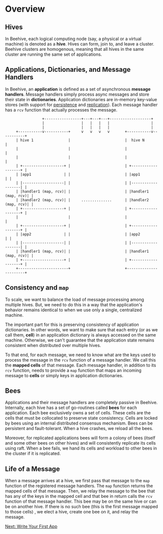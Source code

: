 # Overview

## Hives
In Beehive, each logical computing node (say, a physical or a virtual
machine) is denoted as a __hive__. Hives can form, join to, and leave a
cluster. Beehive clusters are homogenous, meaning that all hives in the
same cluster are running the same set of applications.

## Applications, Dictionaries, and Message Handlers
In Beehive, an __application__ is defined as a set of asynchronous
__message handlers__. Message handlers simply process async
messages and store their state in __dictionaries__. Application
dictionaries are in-memory key-value stores (with support for
[persistence](persistence.md) and [replication](fault-tolerant.md)).
Each message handler has a `rcv` function that actually processes
the message.

```
                 +-----------------+---+---+---+-------------------+
                 |                 |   |   |   |                   |
                 |                 |   |   |   |                   |
     +-----------v-----------+     v   v   v   v       +-----------v-----------+
     | hive 1                |                         |  hive N               |
     |                       |                         |                       |
     |                       |                         |                       |
     | +-------------------+ |                         | +-------------------+ |
     | |app1               | |                         | |app1               | |
     | |-------------------| |                         | |-------------------| |
     | |handler1 (map, rcv)| |                         | |handler1 (map, rcv)| |
     | |handler2 (map, rcv)| |     ..............      | |handler2 (map, rcv)| |
     | +-------------------+ |                         | +-------------------+ |
     |                       |                         |                       |
     | +-------------------+ |                         | +-------------------+ |
     | |app2               | |                         | |app2               | |
     | |-------------------| |                         | |-------------------| |
     | |handler1 (map, rcv)| |                         | |handler1 (map, rcv)| |
     | +-------------------+ |                         | +-------------------+ |
     +-----------------------+                         +-----------------------+
```

## Consistency and `map`
To scale, we want to balance the load of message processing among 
multiple hives. But, we need to do this in a way that the application's
behavior remains identical to when we use only a single, centralized
machine.

The important part for this is preserving consistency of application
dictionaries. In other words,  we want to make sure that each 
entry (or as we call them, __cell__) in an application dictionary is 
always accessed on the same machine. Otherwise, we can't guarantee
that the application state remains consistent when distributed over
multiple hives.

To that end, for each message, we need to know what are the keys used
to process the message in the `rcv` function of a message handler.
We call this the __mapped cells__ of that message. Each message
handler, in addition to its `rcv` function, needs to provide a 
`map` function that maps an incoming message to __cells__ or simply
keys in application dictionaries. 

## Bees
Applications and their message handlers are completely passive
in Beehive.
Internally, each hive has a set of go-routines called __bees__ for 
each application.
Each bee exclusively owns a set of cells. These cells are
the cells that must be collocated to preserve state
consistency. Cells are locked by bees using an internal
distributed consensus mechanism. Bees can be persistent and
fault-tolerant. When a hive crashes, we reload all the bees.

Moreover, for replicated applications bees will form
a colony of bees (itself and some other bees on other hives)
and will consistently replicate its cells using raft.
When a bee fails, we hand its cells and workload to other
bees in the cluster if it is replicated.

## Life of a Message
When a message arrives at a hive, we first pass that message
to the `map` function of the registered message handlers.
The `map` function returns the mapped cells of that message.
Then, we relay the message to the bee that has any of the keys
in the mapped cell and that bee in return calls the `rcv`
function of that message handler. This bee may be on the same 
hive or can be on another hive.
If there is no such bee (this is the first message mapped to those
cells) , we elect a hive, create one bee on it, and relay the message.

[Next: Write Your First App](helloworld.md)
